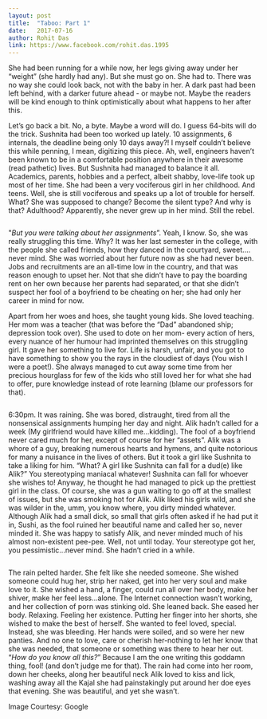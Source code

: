 ```yaml
---
layout: post
title:  "Taboo: Part 1"
date:   2017-07-16
author: Rohit Das
link: https://www.facebook.com/rohit.das.1995
---
```


<p class="intro"><span class="dropcap">S</span>he had been running for a while now, her legs giving away under her “weight” (she hardly had any). But she must go on. She had to. There was no way she could look back, not with the baby in her. A dark past had been left behind, with a darker future ahead - or maybe not. Maybe the readers will be kind enough to think optimistically about what happens to her after this.</p>

Let’s go back a bit. No, a byte. Maybe a word will do. I guess 64-bits will do the trick. Sushnita had been too worked up lately. 10 assignments, 6 internals, the deadline being only 10 days away?! I myself couldn’t believe this while penning, I mean, digitizing this piece. Ah, well, engineers haven’t been known to be in a comfortable position anywhere in their awesome (read pathetic) lives. But Sushnita had managed to balance it all. Academics, parents, hobbies and a perfect, albeit shabby, love-life took up most of her time. She had been a very vociferous girl in her childhood. And teens. Well, she is still vociferous and speaks up a lot of trouble for herself. What? She was supposed to change? Become the silent type? And why is that? Adulthood? Apparently, she never grew up in her mind. Still the rebel.

<img src="{{ 'https://cdn.studyinternational.com/news/wp-content/uploads/2016/05/uploads_girl-studying-in-college.jpg' }}" alt="">

"<em>But you were talking about her assignments</em>”. Yeah, I know. So, she was really struggling this time. Why? It was her last semester in the college, with the people she called friends, how they danced in the courtyard, sweet…. never mind. She was worried about her future now as she had never been. Jobs and recruitments are an all-time low in the country, and that was reason enough to upset her. Not that she didn’t have to pay the boarding rent on her own because her parents had separated, or that she didn’t suspect her fool of a boyfriend to be cheating on her; she had only her career in mind for now.

Apart from her woes and hoes, she taught young kids. She loved teaching. Her mom was a teacher (that was before the “Dad” abandoned ship; depression took over). She used to dote on her mom- every action of hers, every nuance of her humour had imprinted themselves on this struggling girl. It gave her something to live for. Life is harsh, unfair, and you got to have something to show you the rays in the cloudiest of days (You wish I were a poet!). She always managed to cut away some time from her precious hourglass for few of the kids who still loved her for what she had to offer, pure knowledge instead of rote learning (blame our professors for that).

<img src="{{ 'https://www.readingassist.org/images/uploads/Woman_Reading_with_Kids_low_res.jpeg' }}" alt="">

6:30pm. It was raining. She was bored, distraught, tired from all the nonsensical assignments humping her day and night. Alik hadn’t called for a week (My girlfriend would have killed me…kidding). The fool of a boyfriend never cared much for her, except of course for her “assets”. Alik was a whore of a guy, breaking numerous hearts and hymens, and quite notorious for many a nuisance in the lives of others. But it took a girl like Sushnita to take a liking for him. “What? A girl like Sushnita can fall for a dud(e) like Alik?” You stereotyping maniacal whatever! Sushnita can fall for whoever she wishes to! Anyway, he thought he had managed to pick up the prettiest girl in the class. Of course, she was a gun waiting to go off at the smallest of issues, but she was smoking hot for Alik. Alik liked his girls wild, and she was wilder in the, umm, you know where, you dirty minded whatever. Although Alik had a small dick, so small that girls often asked if he had put it in, Sushi, as the fool ruined her beautiful name and called her so, never minded it. She was happy to satisfy Alik, and never minded much of his almost non-existent pee-pee. Well, not until today. Your stereotype got her, you pessimistic…never mind. She hadn’t cried in a while.

<img src="{{ 'https://c.stocksy.com/a/nCK000/z0/77673.jpg' }}" alt="">

The rain pelted harder. She felt like she needed someone. She wished someone could hug her, strip her naked, get into her very soul and make love to it. She wished a hand, a finger, could run all over her body, make her shiver, make her feel less…alone. The Internet connection wasn’t working, and her collection of porn was stinking old. She leaned back. She eased her body. Relaxing. Feeling her existence. Putting her finger into her shorts, she wished to make the best of herself. She wanted to feel loved, special. Instead, she was bleeding. Her hands were soiled, and so were her new panties. And no one to love, care or cherish her-nothing to let her know that she was needed, that someone or something was there to hear her out. “<em>How do you know all this?</em>” Because I am the one writing this goddamn thing, fool! (and don’t judge me for that). The rain had come into her room, down her cheeks, along her beautiful neck Alik loved to kiss and lick, washing away all the Kajal she had painstakingly put around her doe eyes that evening. She was beautiful, and yet she wasn’t.

Image Courtesy: Google

